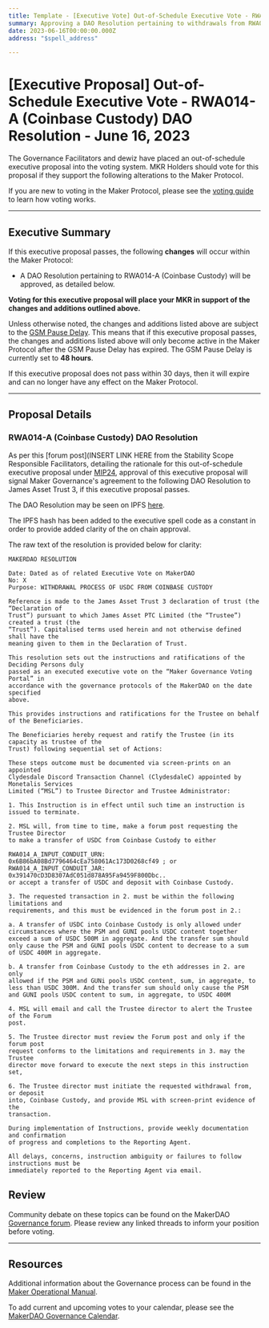```yaml
---
title: Template - [Executive Vote] Out-of-Schedule Executive Vote - RWA014-A (Coinbase Custody) DAO Resolution - June 16, 2023
summary: Approving a DAO Resolution pertaining to withdrawals from RWA014-A (Coinbase Custody) in the event of reduced USDC reserves to secure the Dai peg.
date: 2023-06-16T00:00:00.000Z
address: "$spell_address"

---
```

# [Executive Proposal] Out-of-Schedule Executive Vote - RWA014-A (Coinbase Custody) DAO Resolution - June 16, 2023

The Governance Facilitators and dewiz have placed an out-of-schedule executive proposal into the voting system. MKR Holders should vote for this proposal if they support the following alterations to the Maker Protocol.

If you are new to voting in the Maker Protocol, please see the [voting guide](https://manual.makerdao.com/governance/voting-in-makerdao/on-chain-governance) to learn how voting works.

---

## Executive Summary

If this executive proposal passes, the following **changes** will occur within the Maker Protocol:
- A DAO Resolution pertaining to RWA014-A (Coinbase Custody) will be approved, as detailed below.

**Voting for this executive proposal will place your MKR in support of the changes and additions outlined above.**

Unless otherwise noted, the changes and additions listed above are subject to the [GSM Pause Delay](https://manual.makerdao.com/parameter-index/core/param-gsm-pause-delay). This means that if this executive proposal passes, the changes and additions listed above will only become active in the Maker Protocol after the GSM Pause Delay has expired. The GSM Pause Delay is currently set to **48 hours**.

If this executive proposal does not pass within 30 days, then it will expire and can no longer have any effect on the Maker Protocol.


---

## Proposal Details

### RWA014-A (Coinbase Custody) DAO Resolution

As per this [forum post](INSERT LINK HERE from the Stability Scope Responsible Facilitators, detailing the rationale for this out-of-schedule executive proposal under [MIP24](https://mips.makerdao.com/mips/details/MIP24), approval of this executive proposal will signal Maker Governance's agreement to the following DAO Resolution to James Asset Trust 3, if this executive proposal passes.

The DAO Resolution may be seen on IPFS [here](https://gateway.pinata.cloud/ipfs/QmYPbYoPjrSzBu5gt9tip78siG1gFvY8K4HTkHEFJgMmM8).

The IPFS hash has been added to the executive spell code as a constant in order to provide added clarity of the on chain approval.

The raw text of the resolution is provided below for clarity:

```
MAKERDAO RESOLUTION

Date: Dated as of related Executive Vote on MakerDAO
No: X
Purpose: WITHDRAWAL PROCESS OF USDC FROM COINBASE CUSTODY

Reference is made to the James Asset Trust 3 declaration of trust (the “Declaration of
Trust”) pursuant to which James Asset PTC Limited (the “Trustee”) created a trust (the
“Trust”). Capitalised terms used herein and not otherwise defined shall have the
meaning given to them in the Declaration of Trust.

This resolution sets out the instructions and ratifications of the Deciding Persons duly
passed as an executed executive vote on the “Maker Governance Voting Portal” in
accordance with the governance protocols of the MakerDAO on the date specified
above.

This provides instructions and ratifications for the Trustee on behalf of the Beneficiaries.

The Beneficiaries hereby request and ratify the Trustee (in its capacity as trustee of the
Trust) following sequential set of Actions:

These steps outcome must be documented via screen-prints on an appointed
Clydesdale Discord Transaction Channel (ClydesdaleC) appointed by Monetalis Services
Limited (“MSL”) to Trustee Director and Trustee Administrator:

1. This Instruction is in effect until such time an instruction is issued to terminate.

2. MSL will, from time to time, make a forum post requesting the Trustee Director
to make a transfer of USDC from Coinbase Custody to either

RWA014_A_INPUT_CONDUIT_URN:
0x6B86bA08Bd7796464cEa758061Ac173D0268cf49 ; or
RWA014_A_INPUT_CONDUIT_JAR:
0x391470cD3D8307AdC051d878A95Fa9459F800Dbc..
or accept a transfer of USDC and deposit with Coinbase Custody.

3. The requested transaction in 2. must be within the following limitations and
requirements, and this must be evidenced in the forum post in 2.:

a. A transfer of USDC into Coinbase Custody is only allowed under
circumstances where the PSM and GUNI pools USDC content together
exceed a sum of USDC 500M in aggregate. And the transfer sum should
only cause the PSM and GUNI pools USDC content to decrease to a sum
of USDC 400M in aggregate.

b. A transfer from Coinbase Custody to the eth addresses in 2. are only
allowed if the PSM and GUNi pools USDC content, sum, in aggregate, to
less than USDC 300M. And the transfer sum should only cause the PSM
and GUNI pools USDC content to sum, in aggregate, to USDC 400M

4. MSL will email and call the Trustee director to alert the Trustee of the Forum
post.

5. The Trustee director must review the Forum post and only if the forum post
request conforms to the limitations and requirements in 3. may the Trustee
director move forward to execute the next steps in this instruction set,

6. The Trustee director must initiate the requested withdrawal from, or deposit
into, Coinbase Custody, and provide MSL with screen-print evidence of the
transaction.

During implementation of Instructions, provide weekly documentation and confirmation
of progress and completions to the Reporting Agent.

All delays, concerns, instruction ambiguity or failures to follow instructions must be
immediately reported to the Reporting Agent via email.
```

## Review

Community debate on these topics can be found on the MakerDAO [Governance forum](https://forum.makerdao.com/). Please review any linked threads to inform your position before voting.

---

## Resources

Additional information about the Governance process can be found in the [Maker Operational Manual](https://manual.makerdao.com).

To add current and upcoming votes to your calendar, please see the [MakerDAO Governance Calendar](https://manual.makerdao.com/makerdao/calendars/governance-calendar).